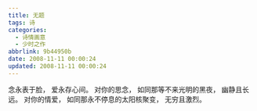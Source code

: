 ```yaml
---
title: 无题
tags: 诗
categories:
  - 诗情画意
  - 少时之作
abbrlink: 9b44950b
date: 2008-11-11 00:00:24
updated: 2008-11-11 00:00:24
---
```

念永表于脸，
爱永存心间。
对你的思念，
如同那等不来光明的黑夜，
幽静且长远。
对你的情爱，
如同那永不停息的太阳核聚变，
无穷且激烈。
